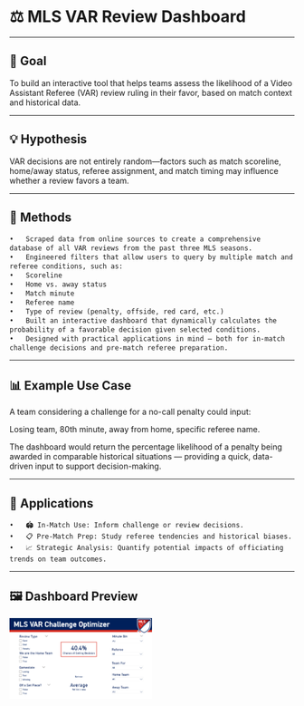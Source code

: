 # ⚖️ MLS VAR Review Dashboard

---

## 🎯 Goal

To build an interactive tool that helps teams assess the likelihood of a Video Assistant Referee (VAR) review ruling in their favor, based on match context and historical data.

---

## 💡 Hypothesis

VAR decisions are not entirely random—factors such as match scoreline, home/away status, referee assignment, and match timing may influence whether a review favors a team.

---

## 🧠 Methods
	•	Scraped data from online sources to create a comprehensive database of all VAR reviews from the past three MLS seasons.
	•	Engineered filters that allow users to query by multiple match and referee conditions, such as:
	•	Scoreline
	•	Home vs. away status
	•	Match minute
	•	Referee name
	•	Type of review (penalty, offside, red card, etc.)
	•	Built an interactive dashboard that dynamically calculates the probability of a favorable decision given selected conditions.
	•	Designed with practical applications in mind — both for in-match challenge decisions and pre-match referee preparation.

---

## 📊 Example Use Case

A team considering a challenge for a no-call penalty could input:

Losing team, 80th minute, away from home, specific referee name.

The dashboard would return the percentage likelihood of a penalty being awarded in comparable historical situations — providing a quick, data-driven input to support decision-making.

---

## 🧩 Applications
	•	🏟️ In-Match Use: Inform challenge or review decisions.
	•	📋 Pre-Match Prep: Study referee tendencies and historical biases.
	•	📈 Strategic Analysis: Quantify potential impacts of officiating trends on team outcomes.

---

## 🖼️ Dashboard Preview

<img src="VAR%20Dash%20SS.png" width="50%">
